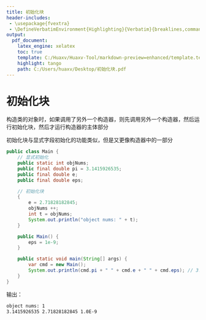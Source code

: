```yaml
---
title: 初始化块
header-includes:
 - \usepackage{fvextra}
 - \DefineVerbatimEnvironment{Highlighting}{Verbatim}{breaklines,commandchars=\\\{\}}
output:
  pdf_document:
    latex_engine: xelatex
    toc: true
    template: C:/Huaxv/Huaxv-Tool/markdown-preview=enhanced/template.tex
    highlight: tango
    path: C:/Users/huaxv/Desktop/初始化块.pdf
---
```


# 初始化块

构造类的对象时，如果调用了另外一个构造器，则先调用另外一个构造器，然后运行初始化块，然后才运行构造器的主体部分

初始化块与显式字段初始化的功能类似，但是又更像构造器中的一部分

```java
public class Main {
    // 显式初始化
    public static int objNums;
    public final double pi = 3.1415926535;
    public final double e;
    public final double eps;

    // 初始化块
    {
        e = 2.71828182845;
        objNums ++;
        int t = objNums;
        System.out.println("object nums: " + t);
    }

    public Main() {
        eps = 1e-9;
    }

    public static void main(String[] args) {
        var cmd = new Main();
        System.out.println(cmd.pi + " " + cmd.e + " " + cmd.eps); // 3.1415926535 2.71828182845 1.0E-9
    }
}
```

输出：

```txt
object nums: 1
3.1415926535 2.71828182845 1.0E-9
```
